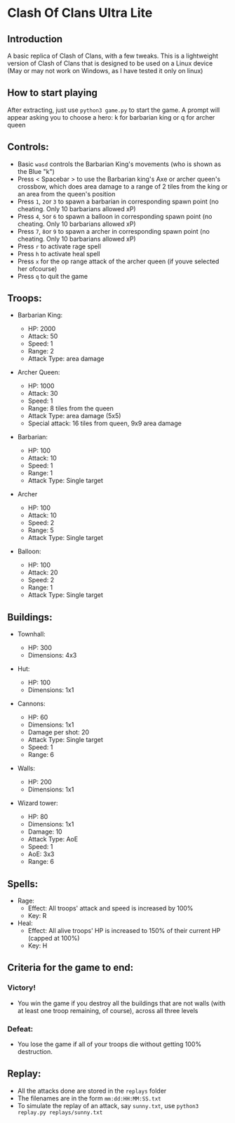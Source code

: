 # Clash Of Clans Ultra Lite

## Introduction
A basic replica of Clash of Clans, with a few tweaks. This is a lightweight version of Clash of Clans that is designed to be used on a Linux device (May or may not work on Windows, as I have tested it only on linux)

## How to start playing
After extracting, just use `python3 game.py` to start the game.
A prompt will appear asking you to choose a hero: k for barbarian king or q for archer queen

## Controls:
- Basic `wasd` controls the Barbarian King's movements (who is shown as the Blue "k")
- Press < Spacebar > to use the Barbarian king's Axe or archer queen's crossbow, which does area damage to a range of 2 tiles from the king or an area from the queen's position
- Press `1`, `2`or `3` to spawn a barbarian in corresponding spawn point (no cheating. Only 10 barbarians allowed xP)
- Press `4`, `5`or `6` to spawn a balloon in corresponding spawn point (no cheating. Only 10 barbarians allowed xP)
- Press `7`, `8`or `9` to spawn a archer in corresponding spawn point (no cheating. Only 10 barbarians allowed xP)
- Press `r` to activate rage spell
- Press `h` to activate heal spell
- Press `x` for the op range attack of the archer queen (if youve selected her ofcourse)
- Press `q` to quit the game

## Troops:
- Barbarian King:
    - HP: 2000
    - Attack: 50
    - Speed: 1
    - Range: 2
    - Attack Type: area damage

- Archer Queen:
    - HP: 1000
    - Attack: 30
    - Speed: 1
    - Range: 8 tiles from the queen
    - Attack Type: area damage (5x5)
    - Special attack: 16 tiles from queen, 9x9 area damage

- Barbarian:
    - HP: 100
    - Attack: 10
    - Speed: 1
    - Range: 1
    - Attack Type: Single target

-  Archer
    - HP: 100
    - Attack: 10  
    - Speed: 2
    - Range: 5
    - Attack Type: Single target

- Balloon:
    - HP: 100
    - Attack: 20
    - Speed: 2
    - Range: 1
    - Attack Type: Single target


## Buildings:
- Townhall:
    - HP: 300
    - Dimensions: 4x3

- Hut:
    - HP: 100
    - Dimensions: 1x1

- Cannons:
    - HP: 60
    - Dimensions: 1x1
    - Damage per shot: 20
    - Attack Type: Single target
    - Speed: 1
    - Range: 6

- Walls:
    - HP: 200
    - Dimensions: 1x1

- Wizard tower:
    - HP: 80
    - Dimensions: 1x1
    - Damage: 10
    - Attack Type: AoE
    - Speed: 1
    - AoE: 3x3
    - Range: 6

## Spells:
- Rage:
    - Effect: All troops' attack and speed is increased by 100%
    - Key: R
- Heal:
    - Effect: All alive troops' HP is increased to 150% of their current HP (capped at 100%)
    - Key: H

## Criteria for the game to end:
### Victory!
- You win the game if you destroy all the buildings that are not walls (with at least one troop remaining, of course), across all three levels

### Defeat:
- You lose the game if all of your troops die without getting 100% destruction.

## Replay:
- All the attacks done are stored in the `replays` folder
- The filenames are in the form `mm:dd:HH:MM:SS.txt`
- To simulate the replay of an attack, say `sunny.txt`, use `python3 replay.py replays/sunny.txt`
